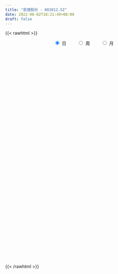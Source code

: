 ```yaml
---
title: "恩捷股份 - 002812.SZ"
date: 2022-06-02T18:21:49+08:00
draft: false
---
```

{{< rawhtml >}}
    <div style="text-align: center">
        <label style="padding: 1rem;"><input style="margin-right: .5rem" type="radio" name="period" value="D" checked onclick="period_change(this)">日</label>
        <label style="padding: 1rem;"><input style="margin-right: .5rem" type="radio" name="period" value="W" onclick="period_change(this)">周</label>
        <label style="padding: 1rem;"><input style="margin-right: .5rem" type="radio" name="period" value="M" onclick="period_change(this)">月</label>
    </div>
    <div id="chart" style="height: 700px;"></div> 
    <script type="text/javascript">
        const D_v = [84098.91,45647.38,78876.97,81673.23,46324.68,45690.02,49722.9,38300.93,43593.3,119870.31,141944.52,89039.56,63648.24,71507.38,76946.19,50359.78,68612.55,44386.63,92202.65,142875.87,80795.27,224493.96,110534.55,106272.99,101291.89,85922.71,67230.95,73546.81,95096.65,80022.47,95119.66,101723.72,95198.91,85398.54,126457.71,97315.9,107471.35,89531.48,115621.55,141772.93,110389.5,97085.48,93573.47,70411.53,72126.45,73127.79,98787.79,115792.71,118314.6,121059.42,80335.97,71475.41,120372.45,108204.73,85135.75,126530.15,103193.14,74691.95,84938.15,138384.17,117148.95,69774.05,95864.83,79736.51,80182.58,74282.81,78555.55,79395.23,67013.05,80421.32,53420.17,93984.98,74042.0,101200.06,66720.71,90283.42,71436.76,78337.12,45997.53,62236.2,97387.25,70246.37,58712.22,52395.36,36105.75,38559.22,51986.72,61143.59,101324.91,71965.76,75618.37,100953.89,113287.23,88724.69,71601.81,49755.53,85654.73,79701.37,65281.02,84221.28,63573.85,45543.87,54454.88,138416.28,86466.36,72969.87,82802.09,66181.87,83438.81,48995.57,70947.5,119243.57,88375.13,65992.87,110491.85,85305.77,65486.54,74804.58,66265.15,65707.1,51041.95,86770.55,99728.02,116198.51,92047.12,59660.83,69894.04,78046.64,232616.47,99584.84,88978.26,81615.95,121327.04,93397.06,148738.04,145160.25,89787.51,89277.51,52173.49,46961.65,46848.42,81729.55,83205.68,117399.1,75663.97,56422.67,79959.81,78752.49,82807.43,69178.59,52153.75,59215.64,81559.87,99439.32,91025.42,81454.36,67553.94,123026.26,111357.53,71870.46,61856.58,100100.46,59771.94,72846.96,89311.9,48625.44,52975.42,36256.98,34145.34,45178.77,51133.46,42796.94,99990.55,89311.69,116525.57,80096.83,81704.91,85362.88,48325.61,53970.8,36214.04,37565.81,39527.05,57440.76,58011.9,67625.48,70648.59,79483.04,63210.03,47747.75,108523.18,94983.42,117002.94,105184.04,125663.07,96117.65,107501.87,107886.86,143332.15,120633.69,95255.36,75126.93,51008.09,82292.19,70231.74,96531.41,92878.7,58249.02,87818.48,53497.33,51154.04,47584.2,44839.75,43799.09,111367.01,87163.47,74310.01,82220.78,112066.52,81197.14,65287.91,93525.26,72518.96,60589.87,100311.51,63626.51,108346.8,109435.71,114980.64,80467.22,43852.29,37944.37,99944.7,114436.56,46121.78,45151.96,50530.39,70192.57,36327.94,33649.26,59076.95,44336.94,44917.83,37773.28,37667.79,40607.75,44200.7,30629.39,45788.74,59324.24]
const D_histogram = [0.0,0.0848774929,0.7390638193,1.0338075928,1.1396975396,1.2154337117,1.3382817842,1.2163252644,1.1991833585,2.0634069211,3.2909238283,3.6174763072,3.4732973875,3.1581593412,2.9928019351,2.5760031488,1.7884784125,1.1682812072,1.2514260544,1.9092382678,2.0945139719,3.2314400571,3.5832336406,3.9249396478,4.458740786,4.7959151301,4.8912586059,4.6714621448,4.009957134,3.0779901447,2.3176475578,2.4001697973,1.7975858167,1.5914408908,2.3716677767,2.2636789636,1.1999767524,1.5769218109,-0.2157255158,-2.0548487214,-1.982783743,-1.1479562806,-1.0695809942,-1.5888977854,-2.0620656019,-3.3549350858,-3.4613590433,-3.043608346,-3.7558328683,-3.9031940027,-3.6798886258,-1.8459230653,-0.1326725689,0.7651050353,0.9778705932,-0.7971240565,-1.7537302302,-2.6901597586,-3.2728192212,-4.6997846553,-5.8614148246,-5.9298800787,-4.6904366544,-3.8788949409,-2.5996142756,-0.9300330503,-0.003603235,1.0102774744,1.247495989,1.6610207705,1.610755541,0.8660700078,0.0563271838,-1.3657985397,-1.4833330545,-0.4264648132,-0.2935868778,-0.1532786059,-0.0146808048,0.597436203,2.1716994317,2.38785544,1.8355580484,2.1569759775,1.8389457581,1.251941199,0.706785575,0.3513969045,-1.8800294758,-3.5150969593,-3.4496964184,-5.079260685,-5.7660467938,-6.5058331973,-5.4357829298,-4.4473971378,-2.7222437262,-0.9513813444,0.5660144011,2.5425111347,3.0125710266,3.2057213344,3.3674224934,2.2756192306,2.023934805,1.1918685839,0.7733879143,0.2009874592,-0.5123673387,-0.7311418897,-0.531061684,-1.9360999398,-2.6545412658,-2.9506171276,-3.3745314745,-3.2104823388,-2.582188622,-2.8597440381,-2.4574247943,-2.0522574281,-1.7665279157,-1.9450506213,-1.22269193,-0.9337672532,-1.3743374009,-1.339063961,-0.7203494695,0.0277694788,-0.4688483928,-0.9922960445,-1.1978100152,-1.1975658239,-1.86463686,-2.0179401851,-1.0439727703,0.4538514553,1.3567966252,1.6009696564,1.5880958784,1.5611369233,1.4976776725,0.7009632738,-0.067173798,-0.9620502627,-0.7347139049,-0.9106265411,-1.1614265987,-0.7247832672,0.1514929274,0.7458618672,1.3470209094,1.4149687819,1.6920315455,0.8590364629,-0.0785422261,-1.0808448802,-1.2850285245,-0.856633297,0.3306513501,1.1692554094,2.0183795591,3.7082211784,4.3480405202,4.1050336245,4.1027718221,3.6837673422,3.1753932883,2.2851629999,1.8077866583,1.033810213,0.155543442,-0.1878293059,-1.5030054522,-2.3587260494,-3.6177957614,-4.3228019008,-4.3848327112,-3.2482088051,-2.1935999281,-1.1079404238,-0.259507827,0.0479063278,0.2584577967,0.9161468605,1.289755795,2.0039577852,2.2354987765,1.8026689045,0.7243927209,-0.3091695624,-1.6076266043,-2.9416709283,-3.8965512915,-3.8394455832,-2.8136283446,-2.311627624,-1.9279720463,-1.5544384526,-0.4496008813,1.1524376714,1.3802333648,1.4616670739,1.1693476478,0.833476967,0.5000563229,-0.517484256,-1.5563856656,-1.8416531388,-1.0540268512,-0.6041227141,0.0241580296,-0.0147772912,-0.0097106247,-0.152806411,-0.945704283,-1.303806071,-1.7396991519,-2.1407372254,-2.298106376,-2.1112098841,-1.7581922702,-1.663357914,-1.5694312003,-1.5399614322,-2.0569156033,-2.5080457782,-1.494775637,-0.2387712523,1.501660682,2.4446589546,2.8073087916,2.651886663,3.0436851197,4.1983567645,4.4943032177,4.7750918377,4.3206972457,4.536923725,4.3055847614,4.0442850333,3.9052562989,3.1584028987,2.0382787114,1.1747815581,0.5185507007,0.3847426134,0.5921746518,0.7223825833,0.8888895587,1.2262995248]
const D_fast = [0.0,0.1060968661,0.9450491473,1.498244819,1.8890591507,2.2686537507,2.7260722693,2.9081970656,3.1908509994,4.5709262922,6.6211741564,7.8520957121,8.5762411394,9.0506429284,9.633486006,9.860688007,9.5202828737,9.1921559702,9.588157331,10.7232791114,11.4321833084,13.376969408,14.6245714015,15.9475123207,17.5959986554,19.132151782,20.4503099093,21.3983789844,21.7393632571,21.576893804,21.3959631066,22.0785277954,21.925340269,22.1170555658,23.4901993958,23.9481303237,23.1844223005,23.9555978117,22.1090191061,19.7561837201,19.3325527628,19.8803911551,19.6913711929,18.7748299553,17.7861457383,15.654542483,14.6827787647,14.3396273755,12.6884446361,11.5652850011,10.8686182215,12.2411030156,13.9211853698,15.0102392328,15.4674724391,13.4931967752,12.0981580439,10.4891885759,9.0883243081,6.4864127101,3.8594288347,2.3084935609,2.3753278215,2.2171457998,2.8465228962,4.283595859,5.2091248656,6.4755749435,7.0246674553,7.8534474295,8.2058710853,7.677703054,6.8820420259,5.1184666675,4.6300988891,5.5803509271,5.639832143,5.7418207635,5.8767483634,6.6382244219,8.7554125085,9.5685323768,9.4751244973,10.3357864207,10.4774926409,10.2034733816,9.8350141512,9.567474707,6.8660409577,4.3521992343,3.5551756707,0.6557962328,-1.4725015745,-3.8387462773,-4.1276417422,-4.2511052347,-3.2065127547,-1.673495709,-0.0145963631,2.5975281541,3.8207308027,4.8153114441,5.8188682264,5.2959697713,5.550269047,5.0161699718,4.7910362807,4.2688826905,3.4274360578,3.0258760344,3.0931908191,1.2041275784,-0.1779490641,-1.2116792077,-2.4792264233,-3.1177978723,-3.135051311,-4.1275427366,-4.3395796914,-4.4474766822,-4.6033791487,-5.2681645097,-4.8514788009,-4.7959959373,-5.5801504353,-5.8796429857,-5.4410158615,-4.6859545435,-5.2997845133,-6.0713061761,-6.5762726506,-6.8754199153,-8.0086501664,-8.6664385378,-7.9534643156,-6.3421772262,-5.1000329,-4.4556174547,-4.071467263,-3.7081419873,-3.3971818199,-4.0186554002,-4.8035859215,-5.938974952,-5.8953170703,-6.2988863418,-6.8400430491,-6.5845955344,-5.6704461079,-4.8896117013,-3.9516974318,-3.5300073638,-2.8299367138,-3.4481726808,-4.4053869263,-5.6779008004,-6.2033415759,-5.9891046726,-4.719157188,-3.5882392763,-2.2345202369,0.382376677,2.1092061489,2.8924576593,3.9158888124,4.4178261681,4.7033004363,4.3843608979,4.3589312208,3.8434073288,3.0040264183,2.613696344,0.9227688345,-0.5226332749,-2.6861519274,-4.471858542,-5.6300975301,-5.3055258253,-4.7993169304,-3.990642532,-3.2070868919,-2.8876961552,-2.6125302371,-1.7258044582,-1.0297565749,0.1854348616,0.975850547,0.9936879012,0.0965098977,-1.0143447762,-2.7147084691,-4.7841705252,-6.7131887113,-7.6159443988,-7.2935342464,-7.3694404318,-7.4677778656,-7.4828538851,-6.4904165341,-4.6002685636,-4.027414529,-3.5805640514,-3.5805465655,-3.7080480046,-3.916454568,-5.0633662108,-6.4913640369,-7.2370447948,-6.71292522,-6.4140517614,-5.7797315103,-5.8223611538,-5.8197221435,-6.0010195326,-7.0303434753,-7.7143967811,-8.5852146499,-9.5214370298,-10.2533327744,-10.5942387535,-10.6807692071,-11.0017743294,-11.3002054158,-11.6557260058,-12.6869090777,-13.7650506972,-13.1254744652,-11.9291628936,-9.8133157888,-8.2591527775,-7.1946757427,-6.6871262055,-5.5344064689,-3.3301456329,-1.9106233753,-0.4360617959,0.1897179235,1.5401753341,2.3852325609,3.1350040911,3.9722894315,4.0150367558,3.4044822464,2.8346804826,2.3080873004,2.2704648664,2.6259405679,2.9367441451,3.3254735103,3.9694583575]
const D_slow = [0.0,0.0212193732,0.205985328,0.4644372262,0.7493616111,1.053220039,1.3877904851,1.6918718012,1.9916676408,2.5075193711,3.3302503282,4.234619405,5.1029437518,5.8924835871,6.6406840709,7.2846848581,7.7318044612,8.023874763,8.3367312766,8.8140408436,9.3376693365,10.1455293508,11.041337761,12.0225726729,13.1372578694,14.3362366519,15.5590513034,16.7269168396,17.7294061231,18.4989036593,19.0783155488,19.6783579981,20.1277544523,20.525614675,21.1185316191,21.68445136,21.9844455481,22.3786760008,22.3247446219,21.8110324415,21.3153365058,21.0283474357,20.7609521871,20.3637277407,19.8482113403,19.0094775688,18.144137808,17.3832357215,16.4442775044,15.4684790037,14.5485068473,14.087026081,14.0538579387,14.2451341975,14.4896018459,14.2903208317,13.8518882742,13.1793483345,12.3611435292,11.1861973654,9.7208436593,8.2383736396,7.065764476,6.0960407407,5.4461371718,5.2136289093,5.2127281005,5.4652974691,5.7771714664,6.192426659,6.5951155443,6.8116330462,6.8257148421,6.4842652072,6.1134319436,6.0068157403,5.9334190208,5.8950993694,5.8914291682,6.0407882189,6.5837130768,7.1806769368,7.6395664489,8.1788104433,8.6385468828,8.9515321826,9.1282285763,9.2160778024,8.7460704335,7.8672961936,7.004872089,5.7350569178,4.2935452193,2.66708692,1.3081411876,0.1962919031,-0.4842690285,-0.7221143646,-0.5806107643,0.0550170194,0.8081597761,1.6095901097,2.451445733,3.0203505407,3.5263342419,3.8243013879,4.0176483665,4.0678952313,3.9398033966,3.7570179242,3.6242525032,3.1402275182,2.4765922018,1.7389379199,0.8953050512,0.0926844665,-0.552862689,-1.2677986985,-1.8821548971,-2.3952192541,-2.836851233,-3.3231138884,-3.6287868709,-3.8622286842,-4.2058130344,-4.5405790246,-4.720666392,-4.7137240223,-4.8309361205,-5.0790101316,-5.3784626354,-5.6778540914,-6.1440133064,-6.6484983527,-6.9094915453,-6.7960286814,-6.4568295251,-6.056587111,-5.6595631414,-5.2692789106,-4.8948594925,-4.719618674,-4.7364121235,-4.9769246892,-5.1606031654,-5.3882598007,-5.6786164504,-5.8598122672,-5.8219390353,-5.6354735685,-5.2987183412,-4.9449761457,-4.5219682593,-4.3072091436,-4.3268447002,-4.5970559202,-4.9183130513,-5.1324713756,-5.0498085381,-4.7574946857,-4.2528997959,-3.3258445013,-2.2388343713,-1.2125759652,-0.1868830097,0.7340588259,1.527907148,2.099197898,2.5511445625,2.8095971158,2.8484829763,2.8015256498,2.4257742868,1.8360927744,0.9316438341,-0.1490566411,-1.2452648189,-2.0573170202,-2.6057170022,-2.8827021082,-2.9475790649,-2.935602483,-2.8709880338,-2.6419513187,-2.3195123699,-1.8185229236,-1.2596482295,-0.8089810034,-0.6278828232,-0.7051752138,-1.1070818648,-1.8424995969,-2.8166374198,-3.7764988156,-4.4799059018,-5.0578128078,-5.5398058193,-5.9284154325,-6.0408156528,-5.752706235,-5.4076478938,-5.0422311253,-4.7498942133,-4.5415249716,-4.4165108909,-4.5458819549,-4.9349783713,-5.395391656,-5.6588983688,-5.8099290473,-5.8038895399,-5.8075838627,-5.8100115188,-5.8482131216,-6.0846391923,-6.4105907101,-6.8455154981,-7.3806998044,-7.9552263984,-8.4830288694,-8.922576937,-9.3384164155,-9.7307742155,-10.1157645736,-10.6299934744,-11.257004919,-11.6306988282,-11.6903916413,-11.3149764708,-10.7038117321,-10.0019845342,-9.3390128685,-8.5780915886,-7.5285023974,-6.404926593,-5.2111536336,-4.1309793222,-2.9967483909,-1.9203522006,-0.9092809422,0.0670331325,0.8566338572,1.366203535,1.6598989246,1.7895365997,1.8857222531,2.033765916,2.2143615618,2.4365839515,2.7431588327]
const D_data = [['2021-05-17', 127.78, 136.67, 127.0, 137.83],['2021-05-18', 138.65, 138.0, 136.28, 139.98],['2021-05-19', 138.2, 147.49, 137.0, 149.56],['2021-05-20', 145.21, 146.32, 144.63, 150.65],['2021-05-21', 149.25, 146.0, 143.8, 149.25],['2021-05-24', 148.0, 147.19, 143.15, 148.3],['2021-05-25', 146.47, 149.52, 145.53, 151.99],['2021-05-26', 149.5, 147.7, 147.25, 150.98],['2021-05-27', 148.01, 149.87, 145.87, 151.5],['2021-05-28', 150.98, 164.85, 150.55, 164.86],['2021-05-31', 167.01, 177.65, 167.01, 181.0],['2021-06-01', 177.63, 173.89, 169.0, 179.65],['2021-06-02', 175.01, 172.0, 170.0, 178.5],['2021-06-03', 171.7, 172.06, 163.0, 174.0],['2021-06-04', 171.3, 176.0, 171.3, 180.2],['2021-06-07', 177.06, 174.5, 171.35, 179.07],['2021-06-08', 174.5, 169.41, 165.8, 179.98],['2021-06-09', 169.04, 170.0, 167.45, 173.12],['2021-06-10', 171.0, 179.5, 170.04, 182.6],['2021-06-11', 184.0, 191.21, 180.8, 194.69],['2021-06-15', 194.94, 190.48, 186.12, 195.61],['2021-06-23', 204.82, 209.53, 200.0, 209.53],['2021-06-24', 210.0, 207.98, 203.5, 212.4],['2021-06-25', 207.98, 214.4, 207.16, 217.88],['2021-06-28', 213.56, 224.35, 211.0, 229.22],['2021-06-29', 228.01, 229.93, 226.2, 234.14],['2021-06-30', 231.0, 234.1, 225.0, 242.0],['2021-07-01', 239.0, 235.96, 230.0, 243.8],['2021-07-02', 232.64, 233.98, 224.2, 239.8],['2021-07-05', 238.6, 231.7, 225.8, 239.6],['2021-07-06', 233.03, 234.11, 228.5, 245.5],['2021-07-07', 228.02, 247.5, 226.02, 251.99],['2021-07-08', 246.91, 242.03, 241.2, 256.29],['2021-07-09', 241.19, 249.07, 233.76, 253.17],['2021-07-12', 254.0, 267.56, 248.33, 273.72],['2021-07-13', 269.26, 263.17, 253.29, 274.0],['2021-07-14', 256.1, 252.52, 243.06, 258.51],['2021-07-15', 246.44, 273.0, 246.44, 274.25],['2021-07-16', 269.81, 245.7, 245.7, 270.0],['2021-07-19', 233.0, 237.5, 228.5, 243.56],['2021-07-20', 238.0, 258.12, 237.5, 260.5],['2021-07-21', 263.36, 271.91, 260.0, 273.88],['2021-07-22', 272.58, 267.0, 258.5, 276.68],['2021-07-23', 264.33, 260.18, 251.11, 264.79],['2021-07-26', 254.83, 259.47, 246.0, 262.17],['2021-07-27', 256.96, 245.0, 243.15, 264.86],['2021-07-28', 245.01, 255.99, 240.35, 259.5],['2021-07-29', 265.98, 263.33, 245.86, 268.38],['2021-07-30', 260.0, 248.05, 240.38, 267.79],['2021-08-02', 254.0, 252.0, 238.05, 261.68],['2021-08-03', 257.01, 255.95, 245.66, 262.0],['2021-08-04', 250.0, 281.55, 249.0, 281.55],['2021-08-05', 281.01, 290.88, 280.0, 296.83],['2021-08-06', 293.0, 290.02, 285.3, 308.18],['2021-08-09', 288.01, 287.2, 272.81, 289.99],['2021-08-10', 286.89, 260.17, 258.48, 287.89],['2021-08-11', 267.0, 264.0, 254.01, 268.8],['2021-08-12', 263.9, 259.26, 256.5, 268.0],['2021-08-13', 261.95, 259.0, 256.0, 279.79],['2021-08-16', 250.01, 241.44, 238.08, 253.0],['2021-08-17', 238.0, 234.99, 230.8, 243.0],['2021-08-18', 238.0, 241.9, 237.0, 247.0],['2021-08-19', 244.49, 258.3, 242.01, 261.39],['2021-08-20', 257.5, 256.0, 253.6, 270.98],['2021-08-23', 257.01, 265.76, 246.65, 270.55],['2021-08-24', 263.99, 278.0, 259.01, 281.72],['2021-08-25', 277.22, 276.1, 263.1, 278.0],['2021-08-26', 277.0, 283.63, 271.41, 286.94],['2021-08-27', 277.61, 279.0, 268.33, 283.6],['2021-08-30', 279.0, 285.0, 272.33, 298.29],['2021-08-31', 286.0, 282.4, 274.8, 286.5],['2021-09-01', 285.83, 273.49, 259.01, 286.4],['2021-09-02', 270.0, 269.8, 266.31, 280.0],['2021-09-03', 270.4, 256.49, 250.0, 270.99],['2021-09-06', 253.28, 268.42, 251.11, 269.59],['2021-09-07', 272.8, 285.79, 263.2, 287.8],['2021-09-08', 285.39, 278.0, 274.0, 285.7],['2021-09-09', 281.87, 279.5, 271.38, 291.0],['2021-09-10', 276.99, 281.01, 273.0, 286.0],['2021-09-13', 287.24, 290.07, 282.0, 296.8],['2021-09-14', 292.0, 310.08, 289.7, 319.0],['2021-09-15', 312.16, 300.73, 298.8, 315.0],['2021-09-16', 301.48, 292.94, 288.7, 303.3],['2021-09-17', 293.0, 306.0, 290.0, 310.8],['2021-09-22', 305.0, 300.8, 293.75, 307.0],['2021-09-23', 298.0, 297.47, 295.0, 305.0],['2021-09-24', 298.51, 297.0, 285.0, 303.8],['2021-09-27', 297.5, 298.67, 286.51, 304.87],['2021-09-28', 296.55, 268.8, 268.8, 300.95],['2021-09-29', 265.0, 264.8, 258.33, 275.55],['2021-09-30', 267.42, 280.12, 263.0, 284.77],['2021-10-08', 284.0, 252.11, 252.11, 285.8],['2021-10-11', 253.2, 254.0, 242.0, 263.15],['2021-10-12', 253.0, 245.03, 240.0, 255.21],['2021-10-13', 247.0, 264.1, 247.0, 265.8],['2021-10-14', 262.89, 264.8, 259.0, 271.0],['2021-10-15', 266.82, 278.5, 257.16, 282.58],['2021-10-18', 280.81, 287.0, 273.05, 287.8],['2021-10-19', 287.0, 292.5, 285.39, 298.65],['2021-10-20', 292.5, 308.95, 290.61, 313.73],['2021-10-21', 309.8, 299.0, 295.31, 310.42],['2021-10-22', 299.31, 300.0, 291.61, 303.3],['2021-10-25', 299.0, 303.5, 297.54, 308.88],['2021-10-26', 312.0, 287.92, 280.79, 312.65],['2021-10-27', 285.0, 297.0, 281.0, 300.18],['2021-10-28', 297.0, 288.6, 284.65, 301.66],['2021-10-29', 292.84, 291.74, 283.0, 295.7],['2021-11-01', 294.0, 288.09, 282.25, 296.78],['2021-11-02', 286.0, 283.28, 277.58, 290.5],['2021-11-03', 283.04, 287.0, 278.45, 287.75],['2021-11-04', 289.13, 292.22, 285.23, 301.6],['2021-11-05', 288.93, 268.32, 266.66, 289.0],['2021-11-08', 265.8, 269.72, 263.68, 274.35],['2021-11-09', 269.86, 270.31, 265.16, 277.59],['2021-11-10', 268.82, 264.4, 252.79, 269.99],['2021-11-11', 274.98, 268.49, 267.39, 278.66],['2021-11-12', 268.49, 274.1, 265.51, 276.86],['2021-11-15', 272.3, 261.38, 257.29, 273.26],['2021-11-16', 260.2, 267.88, 255.0, 272.0],['2021-11-17', 267.52, 267.99, 264.63, 274.69],['2021-11-18', 270.0, 266.46, 263.7, 272.0],['2021-11-19', 267.97, 259.0, 255.65, 273.56],['2021-11-22', 260.01, 270.0, 260.01, 272.77],['2021-11-23', 269.0, 265.91, 252.5, 269.0],['2021-11-24', 264.98, 254.85, 253.65, 265.0],['2021-11-25', 255.01, 258.0, 254.11, 261.88],['2021-11-26', 259.17, 265.6, 257.34, 267.9],['2021-11-29', 261.0, 269.98, 261.0, 272.59],['2021-11-30', 251.0, 254.2, 243.2, 257.99],['2021-12-01', 252.99, 249.8, 245.84, 257.99],['2021-12-02', 252.0, 250.18, 248.1, 257.7],['2021-12-03', 250.03, 250.45, 244.01, 251.5],['2021-12-06', 247.0, 238.2, 237.4, 249.5],['2021-12-07', 238.41, 239.94, 232.32, 242.44],['2021-12-08', 240.5, 254.1, 240.5, 261.6],['2021-12-09', 254.8, 266.16, 251.54, 266.4],['2021-12-10', 265.02, 265.0, 257.5, 266.0],['2021-12-13', 264.5, 260.15, 254.16, 267.0],['2021-12-14', 259.78, 258.0, 255.42, 262.56],['2021-12-15', 256.01, 258.2, 256.01, 261.75],['2021-12-16', 258.0, 258.0, 255.0, 260.5],['2021-12-17', 255.97, 246.67, 246.04, 256.79],['2021-12-20', 249.0, 242.36, 238.36, 252.48],['2021-12-21', 243.95, 235.15, 227.76, 245.0],['2021-12-22', 236.54, 246.0, 236.49, 247.28],['2021-12-23', 242.05, 239.67, 237.3, 246.0],['2021-12-24', 239.8, 235.95, 227.66, 242.67],['2021-12-27', 234.0, 243.49, 233.59, 245.66],['2021-12-28', 242.49, 251.5, 237.66, 252.17],['2021-12-29', 250.37, 251.5, 247.58, 257.77],['2021-12-30', 251.5, 254.89, 249.08, 256.36],['2021-12-31', 258.88, 250.4, 248.88, 259.5],['2022-01-04', 254.1, 254.53, 248.81, 259.55],['2022-01-05', 251.05, 239.5, 238.0, 255.5],['2022-01-06', 241.04, 233.08, 227.5, 241.04],['2022-01-07', 233.0, 225.9, 221.56, 234.92],['2022-01-10', 225.0, 231.0, 222.22, 235.38],['2022-01-11', 242.39, 237.96, 235.39, 250.28],['2022-01-12', 246.99, 250.92, 246.52, 255.33],['2022-01-13', 254.0, 251.95, 244.02, 257.16],['2022-01-14', 249.12, 257.3, 246.0, 261.0],['2022-01-17', 262.0, 276.49, 262.0, 278.77],['2022-01-18', 278.0, 272.49, 267.17, 278.4],['2022-01-19', 275.0, 265.65, 258.57, 280.18],['2022-01-20', 266.8, 271.2, 266.05, 281.28],['2022-01-21', 271.2, 268.0, 265.11, 275.3],['2022-01-24', 265.55, 267.28, 258.02, 270.0],['2022-01-25', 268.91, 261.15, 261.08, 270.74],['2022-01-26', 264.0, 264.59, 258.8, 266.79],['2022-01-27', 264.0, 259.0, 258.86, 268.1],['2022-01-28', 262.06, 254.09, 251.0, 264.28],['2022-02-07', 262.0, 257.87, 256.05, 268.8],['2022-02-08', 256.11, 240.88, 237.3, 257.8],['2022-02-09', 242.9, 239.5, 228.51, 243.9],['2022-02-10', 241.02, 226.5, 223.01, 242.0],['2022-02-11', 225.0, 224.98, 222.48, 234.67],['2022-02-14', 222.03, 227.36, 220.03, 235.39],['2022-02-15', 230.0, 242.0, 226.04, 243.77],['2022-02-16', 242.0, 244.4, 239.5, 248.71],['2022-02-17', 244.4, 248.88, 238.12, 252.95],['2022-02-18', 245.45, 250.19, 243.28, 252.89],['2022-02-21', 250.0, 246.04, 243.63, 252.0],['2022-02-22', 246.53, 245.94, 241.22, 247.0],['2022-02-23', 246.94, 253.98, 245.95, 258.29],['2022-02-24', 250.4, 253.75, 250.0, 257.33],['2022-02-25', 256.0, 262.0, 255.88, 266.51],['2022-02-28', 261.68, 260.0, 250.1, 262.86],['2022-03-01', 263.1, 252.6, 251.4, 263.77],['2022-03-02', 251.1, 241.32, 239.22, 253.38],['2022-03-03', 241.01, 236.22, 236.0, 243.27],['2022-03-04', 232.36, 225.67, 224.05, 237.75],['2022-03-07', 224.19, 216.04, 213.8, 224.72],['2022-03-08', 218.3, 211.5, 206.2, 220.77],['2022-03-09', 210.85, 218.17, 206.57, 221.06],['2022-03-10', 226.89, 229.99, 223.03, 235.5],['2022-03-11', 226.88, 224.83, 216.12, 227.99],['2022-03-14', 222.0, 223.29, 217.12, 232.88],['2022-03-15', 223.3, 223.0, 218.01, 232.5],['2022-03-16', 228.01, 234.52, 218.42, 236.01],['2022-03-17', 239.0, 247.54, 239.0, 251.99],['2022-03-18', 242.59, 235.5, 229.0, 242.7],['2022-03-21', 236.0, 234.9, 230.28, 240.36],['2022-03-22', 234.05, 230.0, 228.38, 235.0],['2022-03-23', 232.0, 227.89, 225.1, 237.0],['2022-03-24', 226.0, 226.0, 217.15, 228.8],['2022-03-25', 225.68, 213.11, 212.02, 225.68],['2022-03-28', 214.73, 205.75, 202.8, 215.32],['2022-03-29', 206.0, 209.5, 205.6, 211.41],['2022-03-30', 213.0, 222.36, 212.0, 222.36],['2022-03-31', 222.0, 220.0, 216.5, 222.0],['2022-04-01', 220.0, 224.1, 217.5, 227.77],['2022-04-06', 223.0, 216.51, 214.56, 224.9],['2022-04-07', 216.0, 216.13, 212.0, 218.88],['2022-04-08', 217.0, 213.0, 210.1, 219.8],['2022-04-11', 209.37, 201.02, 198.05, 209.37],['2022-04-12', 198.2, 201.55, 198.2, 205.98],['2022-04-13', 200.39, 196.25, 194.01, 202.21],['2022-04-14', 198.59, 191.84, 189.03, 201.33],['2022-04-15', 190.0, 190.5, 182.57, 192.0],['2022-04-18', 191.5, 191.95, 182.24, 195.77],['2022-04-19', 195.09, 192.7, 191.79, 197.8],['2022-04-20', 195.55, 188.0, 183.66, 195.55],['2022-04-21', 188.0, 185.84, 183.56, 193.77],['2022-04-22', 185.49, 182.7, 181.11, 185.56],['2022-04-25', 178.0, 171.6, 171.23, 181.0],['2022-04-26', 173.3, 166.4, 165.0, 173.9],['2022-04-27', 163.07, 183.04, 162.0, 183.04],['2022-04-28', 182.57, 189.88, 179.5, 193.77],['2022-04-29', 190.0, 202.95, 183.01, 207.27],['2022-05-05', 205.0, 200.25, 193.44, 205.0],['2022-05-06', 195.2, 197.15, 194.13, 201.76],['2022-05-09', 195.0, 192.03, 190.65, 198.76],['2022-05-10', 191.99, 200.54, 187.37, 201.1],['2022-05-11', 202.5, 216.06, 196.6, 219.8],['2022-05-12', 212.52, 211.73, 208.04, 215.86],['2022-05-13', 213.59, 216.0, 210.16, 217.12],['2022-05-16', 218.8, 209.3, 209.03, 222.0],['2022-05-17', 209.0, 220.11, 209.0, 222.0],['2022-05-18', 219.0, 217.66, 216.38, 221.82],['2022-05-19', 215.0, 219.1, 213.44, 220.8],['2022-05-20', 221.29, 222.68, 218.0, 224.68],['2022-05-23', 221.23, 215.56, 214.44, 222.49],['2022-05-24', 214.66, 208.06, 207.12, 215.38],['2022-05-25', 208.0, 207.4, 205.78, 211.8],['2022-05-26', 207.7, 206.8, 202.2, 212.5],['2022-05-27', 208.64, 211.83, 208.64, 216.86],['2022-05-30', 214.0, 216.98, 213.02, 218.0],['2022-05-31', 215.34, 217.76, 213.3, 218.6],['2022-06-01', 217.0, 220.0, 213.3, 224.85],['2022-06-02', 219.91, 224.73, 217.6, 231.46]]
const W_v = [87240.81,87945.56,63056.73,41472.52,80804.84,46100.4,32997.79,38965.57,147523.24,58149.11,73805.41,103082.45,73518.14,45190.95,74597.33,59304.67,89939.0,51887.3,42984.78,81913.05,33659.94,51394.68,40538.99,47602.14,51010.84,50835.34,29655.86,22643.23,31718.4,32790.28,21378.65,35494.41,55392.78,61814.57,52199.94,56615.29,17435.74,36342.58,73981.77,72900.28,23632.58,66585.52,78903.94,84166.58,79609.78,79880.88,50163.07,69164.63,74757.26,64321.33,97059.56,101060.19,93408.77,72991.02,97311.05,55134.49,54814.51,43416.81,29721.65,40842.69,66978.91,37308.02,63915.65,65174.03,54804.55,60231.73,88105.39,121802.83,89255.85,128875.33,130734.18,66910.89,110914.98,96764.26,48422.48,107011.74,82056.07,72128.41,83244.27,125649.91,176966.9,193274.67,153653.69,130599.76,126729.66,118949.71,179049.69,119549.6,121284.78,73655.84,28378.2,85525.77,83477.72,118562.83,87289.53,56573.67,83279.76,157127.0,114053.68,131351.2,157005.02,109928.9,223708.84,172332.71,213708.55,137030.83,236054.4,244890.17,247185.95,354897.0700000001,308782.63,411387.76,75950.87,423492.83,264270.68,221064.84,270810.38,730680.7000000001,316866.19,482167.8200000001,531191.4300000001,435563.28,427989.53,343328.99,490910.16,379090.98,545550.62,549084.7,521036.54,826713.3600000001,765336.8100000001,585863.27,896734.3400000001,561143.4900000001,512964.08,552211.2,617253.4299999999,620770.35,397930.7,508267.3100000001,306395.83,259926.47,252526.79,309209.28,520466.52,313909.48,368754.78,347544.9400000001,375094.1200000001,181874.1,252697.06,415982.3100000001,459430.14,460375.14,496272.44,364912.4399999999,416220.2799999999,323409.59,367811.18,383996.38,309184.52,330737.38,263812.44,174821.43,92453.59,302089.31,252627.76,309613.91,403726.68,355997.02,246554.33,286753.2,340878.76,331843.91,331890.31,307404.03,261102.58,519288.83,915930.64,468041.31,391000.37,356459.54,240532.15,324656.94,573367.11,519948.09,540322.64,506047.47,322962.75,259233.93,133298.71,193994.6,315099.23,280577.21,101486.74,214074.49,336621.17,297177.46,443085.89,398437.48,80795.27,441301.5,423089.01,457463.3,536397.99,513232.91,478149.34,501447.98,474489.14,500908.51,379429.22,403068.53,352775.54,340977.4,126651.69,310052.63,100953.89,409023.99,338321.39,435109.48,388807.32,415652.16,344589.33,437528.52,580842.1599999999,598409.9,316990.62,412651.23,342107.9,353478.97,435664.77,370656.7,219689.97,428721.58,305578.24,260171.0,369612.59,538951.12,574609.9300000001,375190.36,343597.57,136223.04,467127.79,373119.14,496701.17,124319.51,343599.3700000001,249777.11,205303.59,179943.07]
const W_histogram = [0.0,-0.0976410256,-0.5236419315,-0.5186395422,0.2398887518,0.8726360414,1.8100315363,3.3331093755,3.6591017332,3.5597141857,3.7396354144,2.6962907507,2.2596298844,2.0097305323,2.7833237636,3.0347164076,1.2896602568,-0.5856221899,-1.4230815322,-2.6388747773,-2.8918411366,-2.6140098641,-2.60176665,-3.2012534492,-3.6387261261,-3.4967014097,-3.3687350041,-3.2109578357,-2.9920523648,-1.6443776409,-0.9401230799,-0.1212663003,0.7037971357,2.008009459,2.2440988219,2.7747341261,2.7232173795,2.9076661118,-1.7712913789,-4.6013813997,-6.1335751104,-6.4599442838,-6.5781580542,-6.3034833675,-6.118904883,-5.4791762124,-4.7468852217,-4.1302892042,-3.2715223306,-2.9086258395,-2.5287774364,-1.5966007371,-0.8497532274,-0.4279502,0.041486441,0.1989019185,0.4666643411,0.6972306608,0.8959127996,1.221059322,1.6694611747,1.8908374138,1.7000095852,1.5415758579,1.4286595725,1.7189927722,1.9327834123,2.3382568514,2.4926730225,2.8646048778,3.169431948,3.3573034161,3.0191324049,2.7354277619,2.4785448404,2.0159086101,1.6858366299,1.6316415448,1.3812549874,1.3950393269,1.3528804583,1.7853253306,2.1726066049,2.5114318897,2.4766735607,2.1643705575,1.5804181256,1.1103959385,0.8564214589,0.3988643266,0.0403606877,-0.2552257233,-0.6293170898,-0.6103724317,-0.5591097062,-0.577071971,-0.6508443058,-0.9361269797,-1.117358861,-0.8301242806,-1.9050959545,-2.554260849,-2.6465210875,-2.5734997602,-2.4969537839,-2.3475971527,-1.9387412058,-1.7135493815,-1.4218356115,-1.0258119747,-0.6549450749,-0.3069456311,0.0200268226,0.3325883006,0.4747463129,0.5353878951,0.6866798191,0.9925072415,1.0610029809,1.3455155459,1.6229975068,1.9001638011,2.0625453732,2.2003956173,2.4063551117,2.6693553363,2.8563392424,2.7713198286,2.7960285371,2.9622549774,2.7779672596,2.6593872495,2.0001293423,1.4365896819,0.6874485181,-0.2462570108,-1.0699994997,-1.3120532987,-1.4591015582,-1.2885937269,-1.1688327022,-0.8177350227,-0.5289961614,-0.4911078361,-0.2928644592,0.0376430911,0.5248989739,0.6420443317,0.7627525797,0.9580380414,1.160842888,1.5248385641,1.6967219646,1.3300733627,1.6459240061,1.9257103843,1.7649760331,1.1487401741,1.0291009418,1.1876307664,0.7921837795,1.0703766187,0.8692580968,0.9793551727,1.382449859,1.4579792237,1.1230798293,1.1139051017,1.278750652,1.3866739873,1.058261095,0.273330306,0.2574881923,0.2759395627,1.388340533,2.6533171779,3.4342152597,4.2873265016,3.6646764535,3.099876935,1.8414692288,0.8067872352,0.7254396452,-0.8049506436,-2.9560197127,-4.1474900498,-4.0152886851,-4.0920801973,-4.1646204415,-3.9550817233,-3.7800332481,-3.664177704,-2.6635325436,-1.4144410281,-0.9251259596,-0.819418056,0.4633979182,2.3888954971,4.1194349027,5.8867712568,6.5538538295,8.0545169313,9.7036583856,11.050754564,10.9346566281,11.0217660189,9.5083665384,10.501998128,8.3329129529,6.064383757,5.4978823263,3.1110031999,2.7025248721,3.579317647,3.038410141,1.1274624874,-2.2548850683,-2.905349078,-2.1148695061,-2.3570661182,-4.1959313625,-5.0661220583,-6.604515583,-7.081184233,-8.2392912791,-7.8496371984,-8.5907366146,-9.4964883122,-8.8300248531,-9.6786371015,-7.842916816,-5.7240904402,-5.0963973781,-6.394635266,-5.3508034208,-3.7366881622,-4.9134105654,-5.5016026693,-4.9430008053,-5.7934393993,-5.3390178197,-5.488120185,-6.7226963058,-7.6194657843,-6.450042692,-5.6946224065,-3.6522068299,-1.678531188,-0.9663016787,0.435813498]
const W_fast = [0.0,-0.1220512821,-0.6789626708,-0.8036201671,0.0148803149,0.8657866149,2.2556899939,4.6120451769,5.8528129679,6.6433539669,7.7581840491,7.3889120731,7.5171586779,7.7696919589,9.239116131,10.2491878769,8.8265467904,6.8048587962,5.6116290709,3.7361171314,2.7601904879,2.3845192944,1.746320846,0.3465206845,-1.0006335239,-1.7327841599,-2.4470015053,-3.0919637959,-3.6210714161,-2.6844911025,-2.2152673114,-1.4267271069,-0.425714387,1.3805003011,2.1776143695,3.4019332052,4.0312208035,4.9425860637,-0.1791942717,-4.1596296425,-7.2252171307,-9.1665723751,-10.9293256591,-12.2305218143,-13.5756695505,-14.305734933,-14.7601652477,-15.1761415313,-15.1352552403,-15.4995152091,-15.7518611651,-15.2188346501,-14.6844254472,-14.3696099698,-13.8898017185,-13.6826607614,-13.2982322535,-12.8933582687,-12.4706979299,-11.840286577,-10.9745194307,-10.2804338382,-10.0462592704,-9.8192990333,-9.5750504255,-8.8549690328,-8.1579825395,-7.1679448877,-6.3903604609,-5.3022773862,-4.205092329,-3.1778950069,-2.7612829169,-2.3611306194,-1.9983773308,-1.9570364086,-1.8656492313,-1.5119339302,-1.4170067407,-1.0544625695,-0.7584013235,0.1203748815,1.0508078069,2.0174910641,2.6019011253,2.8306907616,2.6418428611,2.4494196586,2.4095505437,2.051709493,1.7032960261,1.3439031842,0.8124825453,0.6788340954,0.5903193944,0.4280891369,0.1916057256,-0.3277086932,-0.7882802898,-0.7085767795,-2.2598224421,-3.5475525487,-4.3014430591,-4.871796672,-5.4194891416,-5.8570317986,-5.9328611532,-6.1360566743,-6.199801807,-6.060231164,-5.8531005329,-5.5818374968,-5.2498583375,-4.8541497844,-4.5933051939,-4.3988166379,-4.0758547591,-3.5219005264,-3.1881540417,-2.5672625903,-1.8840312527,-1.1318240081,-0.4538060927,0.2341430557,1.0416913281,1.9720303867,2.8730991035,3.4809096468,4.2046254896,5.1114156742,5.6216197713,6.1678865736,6.0086610019,5.804268762,5.2269897277,4.2317199461,3.1404775823,2.5704104586,2.0585868095,1.9069462091,1.7344990583,1.8811629822,2.0376528031,1.9527641693,2.0777914315,2.4177097545,3.0361903807,3.3138468215,3.6252432144,4.0600381864,4.553053755,5.2982590722,5.8943229638,5.8601927026,6.5875243475,7.3487383218,7.6292479789,7.3001971634,7.4378331666,7.8932706828,7.6958696407,8.2416566346,8.2578526369,8.612788506,9.361495657,9.8015198276,9.7473903906,10.0166919384,10.5012251517,10.9558169838,10.8919693652,10.1753711528,10.2239010872,10.3113373482,11.7708234518,13.6991293911,15.3385812878,17.2635241552,17.5570432204,17.7672129357,16.9691725367,16.1361873519,16.2361996732,14.5045717235,11.6144977262,9.3861548767,8.5145340701,7.4147225086,6.3010271541,5.5217954415,4.7518356046,3.9516467227,4.2864087472,5.1818900057,5.4399235842,5.3407769739,6.7394424276,9.2621638807,12.0225620121,15.2615911804,17.5671372104,21.081429545,25.1564855958,29.2662704151,31.8838366363,34.7263875318,35.5900796859,39.2092108074,39.1233538707,38.370920614,39.1788897648,37.5697614384,37.8369143287,39.6085365153,39.8272315446,38.1981495128,34.2520806901,32.8752794109,33.1370416062,32.3055784646,29.4177303797,27.2810091693,24.0914867489,21.8445220406,18.6265921747,17.0538369559,14.165053386,10.8851796104,9.3441368561,6.0758653324,5.9508564139,6.6386601797,5.9922538973,3.0953571928,2.8014881829,3.4814314009,1.0763563563,-0.8872364149,-1.5643847522,-3.863183196,-4.7435160714,-6.2646484829,-9.1798986801,-11.9815346047,-12.4246221854,-13.0928575015,-11.9634936324,-10.4094507875,-9.9387966978,-8.4277281467]
const W_slow = [0.0,-0.0244102564,-0.1553207393,-0.2849806248,-0.2250084369,-0.0068494265,0.4456584575,1.2789358014,2.1937112347,3.0836397811,4.0185486347,4.6926213224,5.2575287935,5.7599614266,6.4557923675,7.2144714694,7.5368865336,7.3904809861,7.0347106031,6.3749919087,5.6520316246,4.9985291585,4.348087496,3.5477741337,2.6380926022,1.7639172498,0.9217334988,0.1189940398,-0.6290190514,-1.0401134616,-1.2751442315,-1.3054608066,-1.1295115227,-0.6275091579,-0.0664844525,0.6271990791,1.308003424,2.0349199519,1.5920971072,0.4417517573,-1.0916420203,-2.7066280913,-4.3511676049,-5.9270384467,-7.4567646675,-8.8265587206,-10.013280026,-11.0458523271,-11.8637329097,-12.5908893696,-13.2230837287,-13.622233913,-13.8346722198,-13.9416597698,-13.9312881596,-13.8815626799,-13.7648965946,-13.5905889294,-13.3666107295,-13.061345899,-12.6439806054,-12.1712712519,-11.7462688556,-11.3608748911,-11.003709998,-10.573961805,-10.0907659519,-9.506201739,-8.8830334834,-8.166882264,-7.374524277,-6.535198423,-5.7804153217,-5.0965583813,-4.4769221712,-3.9729450186,-3.5514858612,-3.143575475,-2.7982617281,-2.4495018964,-2.1112817818,-1.6649504492,-1.1217987979,-0.4939408255,0.1252275646,0.666320204,1.0614247354,1.3390237201,1.5531290848,1.6528451664,1.6629353384,1.5991289075,1.4417996351,1.2892065272,1.1494291006,1.0051611079,0.8424500314,0.6084182865,0.3290785712,0.1215475011,-0.3547264876,-0.9932916998,-1.6549219717,-2.2982969117,-2.9225353577,-3.5094346459,-3.9941199473,-4.4225072927,-4.7779661956,-5.0344191893,-5.198155458,-5.2748918658,-5.2698851601,-5.186738085,-5.0680515067,-4.934204533,-4.7625345782,-4.5144077678,-4.2491570226,-3.9127781361,-3.5070287594,-3.0319878092,-2.5163514659,-1.9662525616,-1.3646637836,-0.6973249496,0.0167598611,0.7095898182,1.4085969525,2.1491606968,2.8436525117,3.5084993241,4.0085316597,4.3676790801,4.5395412096,4.4779769569,4.210477082,3.8824637573,3.5176883678,3.195539936,2.9033317605,2.6988980048,2.5666489645,2.4438720054,2.3706558906,2.3800666634,2.5112914069,2.6718024898,2.8624906347,3.1020001451,3.392210867,3.7734205081,4.1976009992,4.5301193399,4.9416003414,5.4230279375,5.8642719458,6.1514569893,6.4087322248,6.7056399164,6.9036858612,7.1712800159,7.3885945401,7.6334333333,7.979045798,8.3435406039,8.6243105613,8.9027868367,9.2224744997,9.5691429965,9.8337082703,9.9020408468,9.9664128948,10.0353977855,10.3824829188,11.0458122132,11.9043660281,12.9761976536,13.8923667669,14.6673360007,15.1277033079,15.3294001167,15.510760028,15.3095223671,14.5705174389,13.5336449265,12.5298227552,11.5068027059,10.4656475955,9.4768771647,8.5318688527,7.6158244267,6.9499412908,6.5963310338,6.3650495439,6.1601950299,6.2760445094,6.8732683837,7.9031271094,9.3748199236,11.0132833809,13.0269126137,15.4528272102,18.2155158511,20.9491800082,23.7046215129,26.0817131475,28.7072126795,30.7904409177,32.306536857,33.6810074385,34.4587582385,35.1343894566,36.0292188683,36.7888214036,37.0706870254,36.5069657583,35.7806284888,35.2519111123,34.6626445828,33.6136617422,32.3471312276,30.6960023318,28.9257062736,26.8658834538,24.9034741542,22.7557900006,20.3816679226,18.1741617093,15.7545024339,13.7937732299,12.3627506199,11.0886512753,9.4899924588,8.1522916036,7.2181195631,5.9897669217,4.6143662544,3.3786160531,1.9302562033,0.5955017483,-0.7765282979,-2.4572023743,-4.3620688204,-5.9745794934,-7.398235095,-8.3112868025,-8.7309195995,-8.9724950192,-8.8635416447]
const W_data = [['2017-07-21', 87.4, 90.33, 81.08, 94.94],['2017-07-28', 91.86, 88.8, 82.51, 91.9],['2017-08-04', 88.0, 83.0, 80.2, 91.5],['2017-08-11', 83.1, 86.81, 81.0, 87.63],['2017-08-18', 86.82, 98.18, 86.5, 101.33],['2017-08-25', 98.0, 100.81, 95.17, 103.98],['2017-09-01', 101.98, 110.0, 101.17, 110.8],['2017-09-08', 121.0, 126.21, 121.0, 129.97],['2017-09-15', 125.0, 119.28, 116.85, 138.83],['2017-09-22', 120.5, 117.84, 116.0, 125.4],['2017-09-29', 116.21, 125.0, 112.21, 130.0],['2017-10-13', 127.99, 110.53, 109.57, 127.99],['2017-10-20', 103.0, 116.82, 102.48, 118.28],['2017-10-27', 118.88, 119.8, 113.01, 123.0],['2017-11-03', 119.8, 136.85, 117.4, 140.5],['2017-11-10', 136.27, 136.4, 133.53, 143.05],['2017-11-17', 139.58, 110.11, 109.0, 140.0],['2017-11-24', 109.94, 100.0, 98.7, 114.99],['2017-12-01', 100.9, 105.87, 97.31, 106.6],['2017-12-08', 105.2, 94.88, 84.02, 107.94],['2017-12-15', 96.2, 101.6, 95.28, 102.88],['2017-12-22', 101.6, 106.87, 92.97, 107.48],['2017-12-29', 106.87, 102.9, 100.0, 107.85],['2018-01-05', 101.22, 91.87, 90.62, 103.98],['2018-01-12', 92.96, 88.78, 87.15, 93.63],['2018-01-19', 88.31, 92.69, 84.66, 94.5],['2018-01-26', 94.51, 90.68, 86.5, 94.51],['2018-02-02', 89.34, 89.26, 86.02, 92.5],['2018-02-09', 87.0, 88.52, 78.58, 91.33],['2018-02-14', 89.0, 104.94, 89.0, 105.74],['2018-02-23', 104.95, 101.24, 98.15, 106.51],['2018-03-02', 102.6, 106.2, 100.2, 108.88],['2018-03-09', 106.5, 110.8, 104.5, 117.36],['2018-03-16', 110.05, 123.55, 110.05, 126.0],['2018-03-23', 123.0, 116.0, 109.35, 129.0],['2018-03-30', 115.98, 123.83, 112.61, 125.8],['2018-04-04', 124.5, 120.18, 119.3, 128.48],['2018-04-13', 120.0, 126.0, 114.0, 126.96],['2018-04-20', 125.14, 53.55, 53.4, 127.68],['2018-04-27', 53.54, 53.93, 51.0, 55.8],['2018-05-04', 53.5, 54.0, 53.5, 55.47],['2018-05-11', 53.96, 58.74, 53.37, 60.7],['2018-05-18', 58.18, 54.4, 53.69, 58.6],['2018-05-25', 54.51, 53.84, 52.99, 58.86],['2018-06-01', 53.8, 48.01, 47.99, 54.66],['2018-06-08', 48.11, 50.13, 45.0, 52.0],['2018-06-15', 50.15, 49.56, 48.26, 51.69],['2018-06-22', 49.4, 46.7, 42.0, 49.4],['2018-06-29', 47.01, 49.13, 46.12, 49.96],['2018-07-06', 50.09, 42.0, 39.99, 50.58],['2018-07-13', 41.99, 40.2, 38.53, 43.38],['2018-07-20', 39.58, 47.11, 39.28, 48.64],['2018-07-27', 47.15, 46.4, 45.51, 50.69],['2018-08-03', 46.99, 43.0, 41.0, 47.48],['2018-08-10', 42.99, 43.87, 36.73, 44.35],['2018-08-17', 42.05, 39.77, 38.5, 44.01],['2018-08-24', 39.21, 40.6, 38.49, 41.3],['2018-08-31', 40.26, 40.0, 39.3, 42.68],['2018-09-07', 40.0, 39.48, 38.5, 40.79],['2018-09-14', 39.47, 41.45, 38.2, 42.5],['2018-09-21', 40.28, 44.42, 40.28, 45.39],['2018-09-28', 44.0, 43.05, 42.81, 44.59],['2018-10-12', 42.97, 37.7, 35.1, 42.97],['2018-10-19', 37.49, 36.81, 33.3, 38.63],['2018-10-26', 37.0, 36.24, 34.6, 39.69],['2018-11-02', 36.68, 41.5, 36.26, 41.98],['2018-11-09', 41.48, 41.9, 39.51, 42.35],['2018-11-16', 41.3, 46.3, 41.3, 46.96],['2018-11-23', 46.03, 45.3, 42.9, 47.29],['2018-11-30', 45.3, 50.39, 44.5, 54.88],['2018-12-07', 51.95, 52.7, 49.59, 55.7],['2018-12-14', 52.4, 54.2, 51.54, 55.77],['2018-12-21', 53.61, 48.88, 48.1, 54.7],['2018-12-28', 50.3, 49.41, 47.41, 51.0],['2019-01-04', 49.01, 49.69, 44.0, 50.29],['2019-01-11', 49.69, 46.36, 45.81, 50.82],['2019-01-18', 46.5, 46.82, 45.01, 47.47],['2019-01-25', 47.08, 50.09, 46.29, 51.5],['2019-02-01', 50.17, 47.59, 45.95, 50.79],['2019-02-15', 47.59, 51.0, 47.22, 54.5],['2019-02-22', 51.5, 51.0, 48.72, 52.58],['2019-03-01', 51.01, 59.0, 51.01, 59.5],['2019-03-08', 59.0, 62.05, 58.7, 64.89],['2019-03-15', 61.9, 65.18, 61.59, 68.58],['2019-03-22', 65.15, 63.3, 61.48, 70.0],['2019-03-29', 62.41, 60.8, 58.42, 65.16],['2019-04-04', 61.28, 56.59, 55.61, 62.8],['2019-04-12', 56.84, 56.41, 55.1, 58.7],['2019-04-19', 57.2, 58.15, 53.81, 60.27],['2019-04-26', 58.0, 54.4, 53.6, 58.0],['2019-04-30', 54.8, 53.84, 53.1, 55.78],['2019-05-10', 51.99, 53.0, 49.3, 53.8],['2019-05-17', 52.77, 50.06, 49.89, 53.55],['2019-05-24', 51.98, 53.72, 50.83, 56.93],['2019-05-31', 52.95, 54.02, 52.85, 56.68],['2019-06-06', 54.2, 52.94, 51.88, 55.18],['2019-06-14', 54.08, 51.63, 51.63, 55.71],['2019-06-21', 51.35, 47.47, 46.46, 53.38],['2019-06-28', 47.5, 46.75, 45.63, 47.98],['2019-07-05', 47.6, 52.16, 47.21, 52.9],['2019-07-12', 51.8, 31.83, 29.32, 52.75],['2019-07-19', 32.0, 30.6, 30.53, 32.38],['2019-07-26', 30.95, 33.29, 29.77, 33.44],['2019-08-02', 33.39, 32.93, 32.13, 34.66],['2019-08-09', 33.46, 30.97, 30.66, 34.93],['2019-08-16', 31.0, 30.09, 29.81, 31.55],['2019-08-23', 30.11, 32.6, 30.09, 34.17],['2019-08-30', 31.99, 29.95, 29.85, 31.99],['2019-09-06', 29.79, 30.27, 29.7, 31.1],['2019-09-12', 30.28, 31.76, 29.66, 32.73],['2019-09-20', 31.69, 32.12, 30.6, 33.05],['2019-09-27', 32.4, 32.65, 31.1, 33.63],['2019-09-30', 32.65, 33.35, 32.15, 33.64],['2019-10-11', 33.36, 34.3, 32.7, 35.98],['2019-10-18', 34.58, 32.99, 32.95, 34.88],['2019-10-25', 32.5, 32.21, 31.53, 32.9],['2019-11-01', 32.21, 33.72, 32.15, 34.18],['2019-11-08', 33.93, 36.91, 33.6, 38.72],['2019-11-15', 36.6, 35.15, 35.03, 36.7],['2019-11-22', 35.25, 39.2, 35.0, 42.17],['2019-11-29', 40.2, 41.3, 39.0, 42.33],['2019-12-06', 40.96, 43.75, 39.56, 44.12],['2019-12-13', 44.12, 44.7, 42.15, 45.7],['2019-12-20', 45.25, 46.6, 44.46, 47.93],['2019-12-27', 46.74, 50.0, 45.61, 51.38],['2020-01-03', 50.2, 53.88, 48.99, 53.88],['2020-01-10', 55.12, 56.32, 54.78, 58.88],['2020-01-17', 57.5, 55.5, 54.5, 58.95],['2020-01-23', 55.23, 59.1, 54.62, 62.8],['2020-02-07', 54.55, 63.96, 54.5, 67.92],['2020-02-14', 63.16, 62.18, 61.3, 69.23],['2020-02-21', 62.23, 64.82, 61.88, 67.1],['2020-02-28', 64.13, 58.34, 56.56, 67.5],['2020-03-06', 59.18, 58.2, 56.41, 61.78],['2020-03-13', 55.73, 53.8, 50.39, 58.1],['2020-03-20', 53.78, 47.74, 46.88, 53.78],['2020-03-27', 45.27, 44.44, 41.55, 47.1],['2020-04-03', 43.07, 48.46, 41.8, 49.07],['2020-04-10', 49.9, 48.01, 47.6, 51.21],['2020-04-17', 46.91, 51.43, 44.8, 52.65],['2020-04-24', 51.5, 51.03, 49.79, 52.62],['2020-04-30', 50.6, 54.81, 50.05, 55.59],['2020-05-08', 54.4, 55.6, 53.56, 56.18],['2020-05-15', 55.39, 53.29, 52.41, 56.32],['2020-05-22', 53.4, 55.97, 52.55, 59.29],['2020-05-29', 56.28, 59.3, 55.0, 61.35],['2020-06-05', 60.0, 64.06, 58.98, 65.35],['2020-06-12', 64.49, 61.9, 60.15, 66.19],['2020-06-19', 60.91, 63.55, 58.67, 63.66],['2020-06-24', 63.52, 66.46, 63.28, 66.5],['2020-07-03', 65.14, 68.95, 64.86, 69.18],['2020-07-10', 68.9, 74.1, 68.5, 77.55],['2020-07-17', 75.52, 75.01, 71.0, 84.1],['2020-07-24', 79.02, 69.57, 69.57, 79.39],['2020-07-31', 68.51, 79.86, 65.62, 80.47],['2020-08-07', 80.99, 83.2, 78.25, 84.88],['2020-08-14', 84.8, 80.29, 76.0, 87.2],['2020-08-21', 80.52, 74.5, 73.68, 82.0],['2020-08-28', 76.1, 80.5, 73.9, 82.96],['2020-09-04', 80.39, 85.92, 78.21, 88.49],['2020-09-11', 85.0, 80.1, 76.66, 87.91],['2020-09-18', 81.39, 89.98, 80.62, 90.88],['2020-09-25', 90.35, 86.0, 85.51, 94.5],['2020-09-30', 87.0, 91.47, 86.2, 92.86],['2020-10-09', 96.1, 98.6, 94.78, 100.0],['2020-10-16', 100.2, 98.1, 96.75, 102.88],['2020-10-23', 99.5, 94.5, 93.81, 100.26],['2020-10-30', 93.08, 99.8, 91.66, 102.3],['2020-11-06', 98.0, 104.66, 94.08, 107.95],['2020-11-13', 105.25, 107.1, 98.25, 108.88],['2020-11-20', 105.11, 103.4, 98.5, 106.84],['2020-11-27', 103.4, 96.6, 94.76, 104.6],['2020-12-04', 96.89, 105.7, 94.01, 106.17],['2020-12-11', 105.8, 107.78, 104.83, 110.97],['2020-12-18', 110.0, 126.69, 109.31, 128.08],['2020-12-25', 127.77, 138.21, 126.81, 142.29],['2020-12-31', 138.0, 141.78, 132.0, 143.0],['2021-01-08', 145.0, 152.0, 143.09, 168.5],['2021-01-15', 139.58, 139.24, 123.23, 144.0],['2021-01-22', 141.68, 141.5, 129.86, 142.94],['2021-01-29', 144.0, 131.97, 128.24, 148.08],['2021-02-05', 131.97, 131.79, 131.01, 142.69],['2021-02-10', 133.1, 143.53, 129.29, 146.86],['2021-02-19', 146.24, 123.16, 119.72, 147.54],['2021-02-26', 124.3, 106.01, 100.5, 124.3],['2021-03-05', 109.0, 108.12, 101.44, 116.98],['2021-03-12', 108.41, 120.42, 101.58, 121.2],['2021-03-19', 120.43, 116.41, 112.7, 125.0],['2021-03-26', 116.3, 114.31, 105.61, 120.33],['2021-04-02', 115.33, 116.38, 110.9, 120.99],['2021-04-09', 116.4, 115.17, 114.1, 119.48],['2021-04-16', 114.83, 113.38, 111.12, 117.5],['2021-04-23', 114.98, 126.0, 113.01, 128.98],['2021-04-30', 126.32, 134.55, 126.32, 136.88],['2021-05-07', 134.0, 129.73, 128.5, 135.1],['2021-05-14', 129.73, 126.73, 124.29, 132.38],['2021-05-21', 127.78, 146.0, 127.0, 150.65],['2021-05-28', 148.0, 164.85, 143.15, 164.86],['2021-06-04', 167.01, 176.0, 163.0, 181.0],['2021-06-11', 177.06, 191.21, 165.8, 194.69],['2021-06-18', 194.94, 190.48, 186.12, 195.61],['2021-06-25', 204.82, 214.4, 200.0, 217.88],['2021-07-02', 213.56, 233.98, 211.0, 243.8],['2021-07-09', 238.6, 249.07, 225.8, 256.29],['2021-07-16', 254.0, 245.7, 243.06, 274.25],['2021-07-23', 233.0, 260.18, 228.5, 276.68],['2021-07-30', 254.83, 248.05, 240.35, 268.38],['2021-08-06', 254.0, 290.02, 238.05, 308.18],['2021-08-13', 288.01, 259.0, 254.01, 289.99],['2021-08-20', 250.01, 256.0, 230.8, 270.98],['2021-08-27', 257.01, 279.0, 246.65, 286.94],['2021-09-03', 279.0, 256.49, 250.0, 298.29],['2021-09-10', 253.28, 281.01, 251.11, 291.0],['2021-09-17', 287.24, 306.0, 282.0, 319.0],['2021-09-24', 305.0, 297.0, 285.0, 307.0],['2021-09-30', 297.5, 280.12, 258.33, 304.87],['2021-10-08', 284.0, 252.11, 252.11, 285.8],['2021-10-15', 253.2, 278.5, 240.0, 282.58],['2021-10-22', 280.81, 300.0, 273.05, 313.73],['2021-10-29', 299.0, 291.74, 280.79, 312.65],['2021-11-05', 294.0, 268.32, 266.66, 301.6],['2021-11-12', 265.8, 274.1, 252.79, 278.66],['2021-11-19', 272.3, 259.0, 255.0, 274.69],['2021-11-26', 260.01, 265.6, 252.5, 272.77],['2021-12-03', 261.0, 250.45, 243.2, 272.59],['2021-12-10', 247.0, 265.0, 232.32, 266.4],['2021-12-17', 264.5, 246.67, 246.04, 267.0],['2021-12-24', 249.0, 235.95, 227.66, 252.48],['2021-12-31', 234.0, 250.4, 233.59, 259.5],['2022-01-07', 254.1, 225.9, 221.56, 259.55],['2022-01-14', 225.0, 257.3, 222.22, 261.0],['2022-01-21', 262.0, 268.0, 258.57, 281.28],['2022-01-28', 265.55, 254.09, 251.0, 270.74],['2022-02-11', 262.0, 224.98, 222.48, 268.8],['2022-02-18', 222.03, 250.19, 220.03, 252.95],['2022-02-25', 250.0, 262.0, 241.22, 266.51],['2022-03-04', 261.68, 225.67, 224.05, 263.77],['2022-03-11', 224.19, 224.83, 206.2, 235.5],['2022-03-18', 222.0, 235.5, 217.12, 251.99],['2022-03-25', 236.0, 213.11, 212.02, 240.36],['2022-04-01', 214.73, 224.1, 202.8, 227.77],['2022-04-08', 223.0, 213.0, 210.1, 224.9],['2022-04-15', 209.37, 190.5, 182.57, 209.37],['2022-04-22', 191.5, 182.7, 181.11, 197.8],['2022-04-29', 178.0, 202.95, 162.0, 207.27],['2022-05-06', 205.0, 197.15, 193.44, 205.0],['2022-05-13', 195.0, 216.0, 187.37, 219.8],['2022-05-20', 218.8, 222.68, 209.0, 224.68],['2022-05-27', 221.23, 211.83, 202.2, 222.49],['2022-06-02', 214.0, 224.73, 213.02, 231.46]]
const M_v = [352134.21,1214671.95,1325165.5499999996,535703.8600000001,328036.2,8954.33,131612.26,619291.8999999999,415061.66,253535.5100000001,318443.33,250963.21,281143.18,215904.89,194013.76,114999.54,240138.43,200660.37,308414.44,298449.8,377749.33,301768.4,174851.27,213383.09,458782.27,405324.3099999999,378755.68,475000.6399999999,564930.9500000001,521918.11,374855.8500000001,411034.11,709725.22,916285.3999999999,1398204.2799999998,1130733.3800000001,2109811.4900000002,1900786.54,1791768.2600000002,3074647.7800000003,2430761.0500000003,1906101.8100000001,1396112.0700000001,1356900.0099999998,2001125.0199999996,1536595.4099999997,1398310.2299999997,956784.5699999999,1359659.4700000002,1506491.3500000001,2294261.1499999999,1495015.7399999998,2041123.1300000001,1030361.5,1091304.3800000001,1476121.1699999997,2153887.0,1990116.3400000003,1399684.2999999998,1283408.7500000002,1897240.4399999999,1940338.6999999997,1379490.4099999997,1065119.4100000001,2080158.9399999999,1524325.1799999999,997829.6699999999,105112.98]
const M_histogram = [0.0,0.9547122507,1.6680860967,0.7964941402,-0.2524550239,-0.8911362594,-1.0265594092,0.3435154818,1.7913492862,3.8371823484,5.8591258451,7.3306569047,5.8751012601,4.5904261509,2.6815897849,2.0862515409,2.8326762863,-1.3965243206,-4.2615513289,-6.0120828109,-7.1557981639,-7.8244008406,-7.665611498,-7.4481412167,-6.1710616296,-5.0880998995,-4.3028075269,-2.9281544486,-1.5570903668,-1.0070960459,-0.5426104603,-0.6302740716,-1.4313154426,-2.0317952568,-2.0186288963,-1.8000870358,-1.02046965,0.185871472,1.5577221328,2.3605125905,1.796793079,2.1984946823,2.6801807301,3.3089135299,4.4717730279,4.8956862024,5.7745830163,6.5647990122,6.5021215794,8.9910424747,9.4138512724,7.4673853568,6.1547901752,6.3613046251,8.8009906118,13.3443994571,16.2255427373,19.1786749208,19.6407671803,19.3596004807,15.4459118891,11.5785945919,8.3946774297,5.9285504769,1.0982176598,-3.4986272383,-5.6669473783,-6.6868626885]
const M_fast = [0.0,1.1933903134,2.3237856836,1.6513172621,0.539254342,-0.3222109583,-0.7142739604,0.741679801,2.6373509269,5.6424795762,9.1292045342,12.43339982,12.4466194905,12.3095509189,11.0711119992,10.9973366404,12.4519304574,7.8735987704,3.9431839299,0.6896317451,-2.2430331489,-4.8677360357,-6.6253495677,-8.2699145905,-8.5356004108,-8.7246636556,-9.0150731648,-8.3724586985,-7.3906672085,-7.0924468991,-6.7636139285,-7.0088460577,-8.1677162894,-9.2761449178,-9.7676357814,-9.9991156799,-9.4746157065,-8.2218067165,-6.4605255225,-5.0676069172,-5.182128159,-4.2308028851,-3.0790716547,-1.6231104724,0.6576922826,2.3055270076,4.6280695756,7.0594853246,8.6223382866,13.3590198006,16.1352914164,16.05567184,16.2817742022,18.0786148084,22.718548448,30.5980571576,37.5355861221,45.2833870359,50.6556710904,55.214404511,55.1621938917,54.1895252425,53.1042774377,52.1202881041,47.564509702,42.0930079943,38.5079510097,35.8163200274]
const M_slow = [0.0,0.2386780627,0.6556995869,0.8548231219,0.7917093659,0.5689253011,0.3122854488,0.3981643192,0.8460016408,1.8052972279,3.2700786891,5.1027429153,6.5715182303,7.7191247681,8.3895222143,8.9110850995,9.6192541711,9.2701230909,8.2047352587,6.701714556,4.912765015,2.9566648049,1.0402619304,-0.8217733738,-2.3645387812,-3.6365637561,-4.7122656378,-5.44430425,-5.8335768417,-6.0853508531,-6.2210034682,-6.3785719861,-6.7364008468,-7.244349661,-7.7490068851,-8.199028644,-8.4541460565,-8.4076781885,-8.0182476553,-7.4281195077,-6.9789212379,-6.4292975674,-5.7592523848,-4.9320240024,-3.8140807454,-2.5901591948,-1.1465134407,0.4946863124,2.1202167072,4.3679773259,6.721440144,8.5882864832,10.126984027,11.7173101833,13.9175578362,17.2536577005,21.3100433848,26.104712115,31.0149039101,35.8548040303,39.7162820026,42.6109306506,44.709600008,46.1917376272,46.4662920422,45.5916352326,44.174898388,42.5031827159]
const M_data = [['2016-09-30', 28.09, 64.02, 28.09, 70.0],['2016-10-31', 65.0, 78.98, 64.0, 81.81],['2016-11-30', 78.5, 81.6, 77.0, 92.3],['2016-12-30', 81.71, 62.4, 62.12, 83.18],['2017-01-26', 62.46, 55.3, 49.03, 65.36],['2017-02-28', 55.49, 55.5, 54.82, 55.84],['2017-05-31', 61.05, 59.0, 58.61, 61.97],['2017-06-30', 57.0, 81.0, 56.5, 90.0],['2017-07-31', 82.5, 90.57, 81.0, 96.69],['2017-08-31', 90.78, 110.0, 80.2, 110.8],['2017-09-29', 121.0, 125.0, 112.21, 138.83],['2017-10-31', 127.99, 133.48, 102.48, 133.8],['2017-11-30', 133.2, 102.97, 97.31, 143.05],['2017-12-29', 102.05, 102.9, 84.02, 107.94],['2018-01-31', 101.22, 90.48, 84.66, 103.98],['2018-02-28', 90.02, 103.3, 78.58, 106.51],['2018-03-30', 102.2, 123.83, 102.2, 129.0],['2018-04-27', 124.5, 53.93, 51.0, 128.48],['2018-05-31', 53.5, 50.75, 48.96, 60.7],['2018-06-29', 50.58, 49.13, 42.0, 52.0],['2018-07-31', 50.09, 44.42, 38.53, 50.69],['2018-08-31', 45.1, 40.0, 36.73, 45.16],['2018-09-28', 40.0, 43.05, 38.2, 45.39],['2018-10-31', 42.97, 38.75, 33.3, 42.97],['2018-11-30', 38.68, 50.39, 38.2, 54.88],['2018-12-28', 51.95, 49.41, 47.41, 55.77],['2019-01-31', 49.01, 46.38, 44.0, 51.5],['2019-02-28', 46.5, 56.0, 46.46, 58.0],['2019-03-29', 58.3, 60.8, 56.51, 70.0],['2019-04-30', 61.28, 53.84, 53.1, 62.8],['2019-05-31', 51.99, 54.02, 49.3, 56.93],['2019-06-28', 54.2, 46.75, 45.63, 55.71],['2019-07-31', 47.6, 33.63, 29.32, 52.9],['2019-08-30', 33.77, 29.95, 29.81, 34.93],['2019-09-30', 29.79, 33.35, 29.66, 33.64],['2019-10-31', 33.36, 33.88, 31.53, 35.98],['2019-11-29', 33.65, 41.3, 33.57, 42.33],['2019-12-31', 40.96, 50.5, 39.56, 52.01],['2020-01-23', 50.5, 59.1, 49.55, 62.8],['2020-02-28', 54.55, 58.34, 54.5, 69.23],['2020-03-31', 59.18, 42.5, 41.55, 61.78],['2020-04-30', 43.53, 54.81, 43.4, 55.59],['2020-05-29', 54.4, 59.3, 52.41, 61.35],['2020-06-30', 60.0, 65.8, 58.67, 66.87],['2020-07-31', 67.45, 79.86, 65.62, 84.1],['2020-08-31', 80.99, 78.21, 73.68, 87.2],['2020-09-30', 78.66, 91.47, 76.66, 94.5],['2020-10-30', 96.1, 99.8, 91.66, 102.88],['2020-11-30', 98.0, 96.52, 94.01, 108.88],['2020-12-31', 95.8, 141.78, 95.2, 143.0],['2021-01-29', 145.0, 131.97, 123.23, 168.5],['2021-02-26', 131.97, 106.01, 100.5, 147.54],['2021-03-31', 109.0, 111.92, 101.44, 125.0],['2021-04-30', 112.01, 134.55, 111.12, 136.88],['2021-05-31', 134.0, 177.65, 124.29, 181.0],['2021-06-30', 177.63, 234.1, 163.0, 242.0],['2021-07-30', 239.0, 248.05, 224.2, 276.68],['2021-08-31', 254.0, 282.4, 230.8, 308.18],['2021-09-30', 285.83, 280.12, 250.0, 319.0],['2021-10-29', 284.0, 291.74, 240.0, 313.73],['2021-11-30', 294.0, 254.2, 243.2, 301.6],['2021-12-31', 252.99, 250.4, 227.66, 267.0],['2022-01-28', 254.1, 254.09, 221.56, 281.28],['2022-02-28', 262.0, 260.0, 220.03, 268.8],['2022-03-31', 263.1, 220.0, 202.8, 263.77],['2022-04-29', 220.0, 202.95, 162.0, 227.77],['2022-05-31', 205.0, 217.76, 187.37, 224.68],['2022-06-30', 217.0, 224.73, 213.3, 231.46]]
        const D_a = [null,null,null,null,null,null,null,null,null,null,null,null,null,null,null,null,null,null,null,null,null,null,null,null,null,null,null,null,null,null,null,null,null,null,null,null,null,null,null,null,null,null,276.68,null,null,null,null,null,null,238.05,null,null,null,308.18,null,null,null,null,null,null,230.8,null,null,null,null,null,null,null,null,298.29,null,null,null,null,null,null,null,null,273.0,null,null,null,null,310.8,null,null,null,null,null,null,null,null,null,240.0,null,null,null,null,null,313.73,null,null,null,null,null,null,null,null,null,null,null,null,null,null,252.79,null,null,null,null,274.69,null,null,null,null,null,null,null,null,null,null,null,null,null,null,null,null,null,null,null,null,null,null,null,null,null,null,null,null,null,null,null,null,null,null,null,221.56,null,null,null,null,null,null,null,null,281.28,null,null,null,null,null,null,null,null,null,null,null,220.03,null,null,null,null,null,null,null,null,266.51,null,null,null,null,null,null,206.2,null,null,null,null,null,null,251.99,null,null,null,null,null,null,null,null,null,null,null,null,null,null,null,null,null,null,null,null,null,null,null,null,null,null,162.0,null,null,null,null,null,null,null,null,null,null,null,null,null,224.68,null,null,null,null,null,null,null,null,null]
const W_a = [null,null,80.2,null,null,null,null,null,138.83,null,null,null,null,null,null,null,null,null,null,84.02,null,null,null,null,null,null,null,null,null,null,null,null,null,null,129.0,null,null,null,null,null,null,null,null,null,null,null,null,null,null,null,null,null,null,null,36.73,null,null,null,null,null,null,null,null,null,null,null,null,null,null,null,null,55.77,null,null,null,null,45.01,null,null,null,null,null,null,null,70.0,null,null,null,null,null,null,null,null,null,null,null,null,null,null,null,29.32,null,null,null,null,null,null,null,null,null,null,null,null,null,null,null,null,null,null,null,null,null,null,null,null,null,null,null,null,null,69.23,null,null,null,null,null,41.55,null,null,null,null,null,null,null,null,null,null,null,null,null,null,null,null,null,null,null,null,null,null,null,null,null,null,null,null,null,null,null,null,null,null,null,null,null,null,null,null,168.5,null,null,null,null,null,null,100.5,null,null,null,null,null,null,null,null,null,null,null,null,null,null,null,null,null,null,null,null,null,null,null,null,null,null,null,null,319.0,null,null,null,null,null,null,null,null,null,null,null,null,null,227.66,null,null,null,281.28,null,null,null,null,null,null,null,null,null,null,null,null,162.0,null,null,null,null,null]
const M_a = [null,null,null,null,null,null,null,null,null,null,138.83,null,null,null,null,null,null,null,null,null,null,null,null,33.3,null,null,null,null,70.0,null,null,null,29.32,null,null,null,null,null,null,null,null,null,null,null,null,null,null,null,null,null,null,null,null,null,null,null,null,null,319.0,null,null,null,null,null,null,162.0,null,null]
        const D_b = [[{ coord: ['2021-07-22', 276.68] }, { coord: ['2022-03-17', 238.05] }]]
const W_b = [[{ coord: ['2017-08-04', 129.0] }, { coord: ['2018-03-23', 84.02] }],[{ coord: ['2018-08-10', 55.77] }, { coord: ['2020-03-27', 45.01] }],[{ coord: ['2021-09-17', 281.28] }, { coord: ['2022-04-29', 227.66] }]]
const M_b = [[{ coord: ['2017-09-29', 70.0] }, { coord: ['2019-07-31', 33.3] }]]
    </script>
{{< /rawhtml >}}